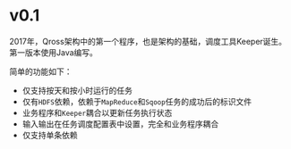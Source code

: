 
# v0.1

2017年，Qross架构中的第一个程序，也是架构的基础，调度工具Keeper诞生。第一版本使用Java编写。

简单的功能如下：
* 仅支持按天和按小时运行的任务
* 仅有`HDFS`依赖，依赖于`MapReduce`和`Sqoop`任务的成功后的标识文件
* 业务程序和`Keeper`耦合以更新任务执行状态
* 输入输出在任务调度配置表中设置，完全和业务程序耦合
* 仅支持单条依赖